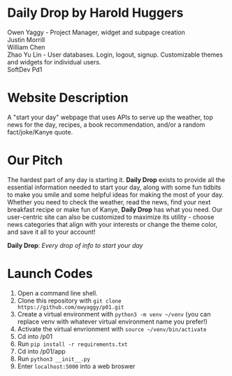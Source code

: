 # Daily Drop by Harold Huggers
Owen Yaggy - Project Manager, widget and subpage creation
<br>
Justin Morrill
<br>
William Chen
<br>
Zhao Yu Lin - User databases. Login, logout, signup. Customizable themes and widgets for individual users.
<br>
SoftDev Pd1

# Website Description
A "start your day" webpage that uses APIs to serve up the weather, top news for the day, recipes, a book recommendation, and/or a random fact/joke/Kanye quote.

# Our Pitch
The hardest part of any day is starting it. **Daily Drop** exists to provide all the essential information needed to start your day, along with some fun tidbits to make you smile and some helpful ideas for making the most of your day. Whether you need to check the weather, read the news, find your next breakfast recipe or make fun of Kanye, **Daily Drop** has what you need. Our user-centric site can also be customized to maximize its utility - choose news categories that align with your interests or change the theme color, and save it all to your account!

**Daily Drop**: *Every drop of info to start your day*

# Launch Codes
1. Open a command line shell.
2. Clone this repository with `git clone https://github.com/owyaggy/p01.git`
4. Create a virtual environment with `python3 -m venv ~/venv` (you can replace venv with whatever virtual environment name you prefer!)
6. Activate the virtual envrionment with `source ~/venv/bin/activate` 
7. Cd into /p01
8. Run `pip install -r requirements.txt`
9. Cd into /p01/app
10. Run `python3 __init__.py`
11. Enter `localhost:5000` into a web broswer
